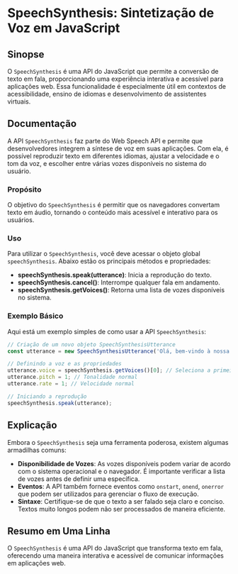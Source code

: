 <!--
Meta Description: # SpeechSynthesis: Sintetização de Voz em JavaScript ## Sinopse O `SpeechSynthesis` é uma API do JavaScript que permite a conversão de texto em fala, ...
Meta Keywords: speechsynthesis, uma, api, que, texto
-->

# SpeechSynthesis: Sintetização de Voz em JavaScript

## Sinopse
O `SpeechSynthesis` é uma API do JavaScript que permite a conversão de texto em fala, proporcionando uma experiência interativa e acessível para aplicações web. Essa funcionalidade é especialmente útil em contextos de acessibilidade, ensino de idiomas e desenvolvimento de assistentes virtuais.

## Documentação
A API `SpeechSynthesis` faz parte do Web Speech API e permite que desenvolvedores integrem a síntese de voz em suas aplicações. Com ela, é possível reproduzir texto em diferentes idiomas, ajustar a velocidade e o tom da voz, e escolher entre várias vozes disponíveis no sistema do usuário.

### Propósito
O objetivo do `SpeechSynthesis` é permitir que os navegadores convertam texto em áudio, tornando o conteúdo mais acessível e interativo para os usuários.

### Uso
Para utilizar o `SpeechSynthesis`, você deve acessar o objeto global `speechSynthesis`. Abaixo estão os principais métodos e propriedades:

- **speechSynthesis.speak(utterance)**: Inicia a reprodução do texto.
- **speechSynthesis.cancel()**: Interrompe qualquer fala em andamento.
- **speechSynthesis.getVoices()**: Retorna uma lista de vozes disponíveis no sistema.

### Exemplo Básico
Aqui está um exemplo simples de como usar a API `SpeechSynthesis`:

```javascript
// Criação de um novo objeto SpeechSynthesisUtterance
const utterance = new SpeechSynthesisUtterance('Olá, bem-vindo à nossa aplicação!');

// Definindo a voz e as propriedades
utterance.voice = speechSynthesis.getVoices()[0]; // Seleciona a primeira voz disponível
utterance.pitch = 1; // Tonalidade normal
utterance.rate = 1; // Velocidade normal

// Iniciando a reprodução
speechSynthesis.speak(utterance);
```

## Explicação
Embora o `SpeechSynthesis` seja uma ferramenta poderosa, existem algumas armadilhas comuns:

- **Disponibilidade de Vozes**: As vozes disponíveis podem variar de acordo com o sistema operacional e o navegador. É importante verificar a lista de vozes antes de definir uma específica.
- **Eventos**: A API também fornece eventos como `onstart`, `onend`, `onerror` que podem ser utilizados para gerenciar o fluxo de execução.
- **Sintaxe**: Certifique-se de que o texto a ser falado seja claro e conciso. Textos muito longos podem não ser processados de maneira eficiente.

## Resumo em Uma Linha
O `SpeechSynthesis` é uma API do JavaScript que transforma texto em fala, oferecendo uma maneira interativa e acessível de comunicar informações em aplicações web.